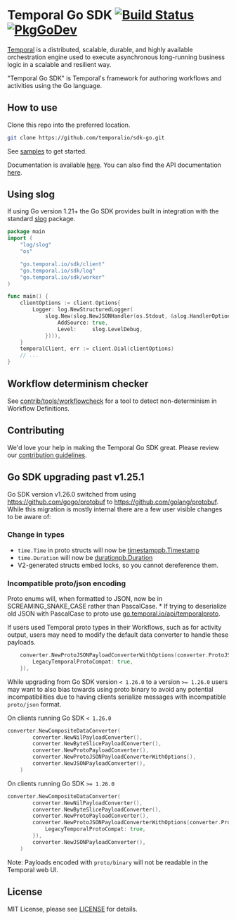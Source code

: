 # Temporal Go SDK [![Build Status](https://github.com/temporalio/sdk-go/actions/workflows/ci.yml/badge.svg?event=push)](https://github.com/temporalio/sdk-go/actions/workflows/ci.yml) [![PkgGoDev](https://pkg.go.dev/badge/go.temporal.io/sdk)](https://pkg.go.dev/go.temporal.io/sdk)

[Temporal](https://github.com/temporalio/temporal) is a distributed, scalable, durable, and highly available orchestration engine used to execute asynchronous long-running business logic in a scalable and resilient way.

"Temporal Go SDK" is Temporal's framework for authoring workflows and activities using the Go language.

## How to use

Clone this repo into the preferred location.

```bash
git clone https://github.com/temporalio/sdk-go.git
```

See [samples](https://github.com/temporalio/samples-go) to get started.

Documentation is available [here](https://docs.temporal.io).
You can also find the API documentation [here](https://pkg.go.dev/go.temporal.io/sdk).

## Using slog

If using Go version 1.21+ the Go SDK provides built in integration with the standard [slog](https://pkg.go.dev/log) package.


```go
package main
import (
	"log/slog"
	"os"

	"go.temporal.io/sdk/client"
	"go.temporal.io/sdk/log"
	"go.temporal.io/sdk/worker"
)

func main() {
	clientOptions := client.Options{
		Logger: log.NewStructuredLogger(
			slog.New(slog.NewJSONHandler(os.Stdout, &slog.HandlerOptions{
				AddSource: true,
				Level:     slog.LevelDebug,
			}))),
	}
	temporalClient, err := client.Dial(clientOptions)
	// ...
}
```

## Workflow determinism checker

See [contrib/tools/workflowcheck](contrib/tools/workflowcheck) for a tool to detect non-determinism in Workflow Definitions.

## Contributing
We'd love your help in making the Temporal Go SDK great. Please review our [contribution guidelines](CONTRIBUTING.md).

## Go SDK upgrading past v1.25.1

Go SDK version v1.26.0 switched from using https://github.com/gogo/protobuf to https://github.com/golang/protobuf. While this migration is mostly internal there are a few user visible changes to be aware of:

### Change in types

* `time.Time` in proto structs will now be [timestamppb.Timestamp](https://pkg.go.dev/google.golang.org/protobuf@v1.31.0/types/known/timestamppb#section-documentation)
* `time.Duration` will now be [durationpb.Duration](https://pkg.go.dev/google.golang.org/protobuf/types/known/durationpb)
* V2-generated structs embed locks, so you cannot dereference them.

### Incompatible proto/json encoding

Proto enums will, when formatted to JSON, now be in SCREAMING_SNAKE_CASE rather than PascalCase.
    * If trying to deserialize old JSON with PascalCase to proto use [go.temporal.io/api/temporalproto](https://pkg.go.dev/go.temporal.io/api/temporalproto).

If users used Temporal proto types in their Workflows, such as for activity output, users may need to modify the default data converter to handle these payloads.
``` go
	converter.NewProtoJSONPayloadConverterWithOptions(converter.ProtoJSONPayloadConverterOptions{
		LegacyTemporalProtoCompat: true,
	}),
```

While upgrading from Go SDK version `< 1.26.0` to a version `>= 1.26.0` users may want to also bias towards using
proto binary to avoid any potential incompatibilities due to having clients serialize messages with incompatible `proto/json` format.

On clients running Go SDK `< 1.26.0`
``` go
converter.NewCompositeDataConverter(
		converter.NewNilPayloadConverter(),
		converter.NewByteSlicePayloadConverter(),
		converter.NewProtoPayloadConverter(),
		converter.NewProtoJSONPayloadConverterWithOptions(),
		converter.NewJSONPayloadConverter(),
	)
```

On clients running Go SDK `>= 1.26.0`

``` go
converter.NewCompositeDataConverter(
		converter.NewNilPayloadConverter(),
		converter.NewByteSlicePayloadConverter(),
		converter.NewProtoPayloadConverter(),
		converter.NewProtoJSONPayloadConverterWithOptions(converter.ProtoJSONPayloadConverterOptions{
			LegacyTemporalProtoCompat: true,
		}),
		converter.NewJSONPayloadConverter(),
	)
```

Note: Payloads encoded with `proto/binary` will not be readable in the Temporal web UI.

## License
MIT License, please see [LICENSE](LICENSE) for details.
